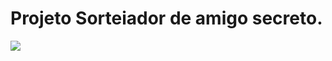 <h1>Projeto Sorteiador de amigo secreto.</h1
Tecnlogias utilizadas:
<p align="center">
      <img src="https://skillicons.dev/icons?i=javascript,html,css" />
</p>
